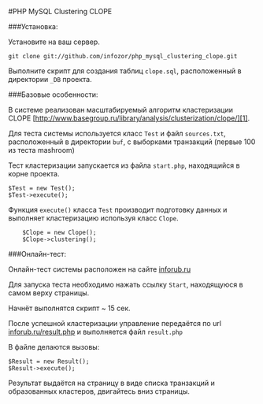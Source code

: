 #PHP MySQL Clustering CLOPE

###Установка:

Установите на ваш сервер. 
    
```
git clone git://github.com/infozor/php_mysql_clustering_clope.git
```

Выполните скрипт для создания таблиц `clope.sql`, расположенный в директории `_DB` проекта.


###Базовые особенности:

В системе реализован масштабируемый алгоритм кластеризации CLOPE [http://www.basegroup.ru/library/analysis/clusterization/clope/][1]. 


Для теста системы используется класс `Test` и файл `sources.txt`, расположенный в директории `buf`, с выборками транзакций (первые 100 из теста mashroom)


Тест кластеризации запускается из файла `start.php`, находящийся в корне проекта.

    $Test = new Test();
    $Test->execute();
    

Функция `execute()` класса `Test` производит подготовку данных и выполняет кластеризацию используя класс `Clope`.

        $Clope = new Clope();
        $Clope->clustering();

###Онлайн-тест:
    
Онлайн-тест системы расположен на сайте [inforub.ru][2]

Для запуска теста необходимо нажать ссылку `Start`, находящуюся в самом верху страницы.

Начнёт выполнятся скрипт ~ 15 сек.

После успешной кластеризации управление передаётся по url [inforub.ru/result.php][3] и выполняется файл `result.php`

В файле делаются вызовы:

    $Result = new Result();
    $Result->execute(); 




Результат выдаётся на страницу в виде списка транзакций и образованных кластеров, двигайтесь вниз страницы.


  [1]: http://www.basegroup.ru/library/analysis/clusterization/clope/
  [2]: http://inforub.ru
  [3]: http://inforub.ru/result.php
